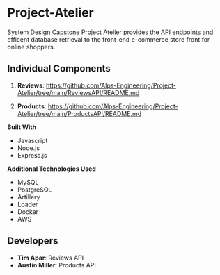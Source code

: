 # Project-Atelier
System Design Capstone
Project Atelier provides the API endpoints and efficent database retrieval to the front-end e-commerce store front for online shoppers.

## Individual Components

1. **Reviews**: https://github.com/Alps-Engineering/Project-Atelier/tree/main/ReviewsAPI/README.md


2. **Products**:
https://github.com/Alps-Engineering/Project-Atelier/tree/main/ProductsAPI/README.md

**Built With**
- Javascript
- Node.js
- Express.js

**Additional Technologies Used**
- MySQL
- PostgreSQL
- Artillery
- Loader
- Docker
- AWS

## Developers
- **Tim Apar**: Reviews API
- **Austin Miller**: Products API
